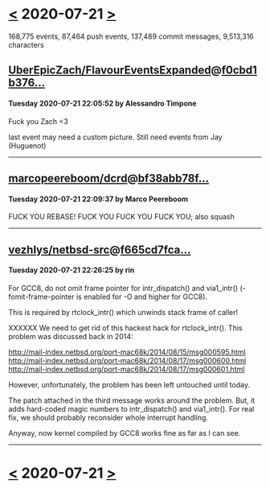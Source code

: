 # [<](2020-07-20.md) 2020-07-21 [>](2020-07-22.md)

168,775 events, 87,464 push events, 137,489 commit messages, 9,513,316 characters


## [UberEpicZach/FlavourEventsExpanded](https://github.com/UberEpicZach/FlavourEventsExpanded)@[f0cbd1b376...](https://github.com/UberEpicZach/FlavourEventsExpanded/commit/f0cbd1b376ed351f1c24f077b456db38cbe96a5e)
#### Tuesday 2020-07-21 22:05:52 by Alessandro Timpone

Fuck you Zach <3

last event may need a custom picture.
Still need events from Jay (Huguenot)

---
## [marcopeereboom/dcrd](https://github.com/marcopeereboom/dcrd)@[bf38abb78f...](https://github.com/marcopeereboom/dcrd/commit/bf38abb78f248f71a797719390b9b05136a08801)
#### Tuesday 2020-07-21 22:09:37 by Marco Peereboom

FUCK YOU REBASE! FUCK YOU FUCK YOU FUCK YOU; also squash

---
## [vezhlys/netbsd-src](https://github.com/vezhlys/netbsd-src)@[f665cd7fca...](https://github.com/vezhlys/netbsd-src/commit/f665cd7fca15f479941b7fdb00007d0428a5face)
#### Tuesday 2020-07-21 22:26:25 by rin

For GCC8, do not omit frame pointer for intr_dispatch() and via1_intr()
(-fomit-frame-pointer is enabled for -O and higher for GCC8).

This is required by rtclock_intr() which unwinds stack frame of caller!

XXXXXX
We need to get rid of this hackest hack for rtclock_intr(). This problem
was discussed back in 2014:

http://mail-index.netbsd.org/port-mac68k/2014/08/15/msg000595.html
http://mail-index.netbsd.org/port-mac68k/2014/08/17/msg000600.html
http://mail-index.netbsd.org/port-mac68k/2014/08/17/msg000601.html

However, unfortunately, the problem has been left untouched until today.

The patch attached in the third message works around the problem. But,
it adds hard-coded magic numbers to intr_dispatch() and via1_intr().
For real fix, we should probably reconsider whole interrupt handling.

Anyway, now kernel compiled by GCC8 works fine as far as I can see.

---

# [<](2020-07-20.md) 2020-07-21 [>](2020-07-22.md)

